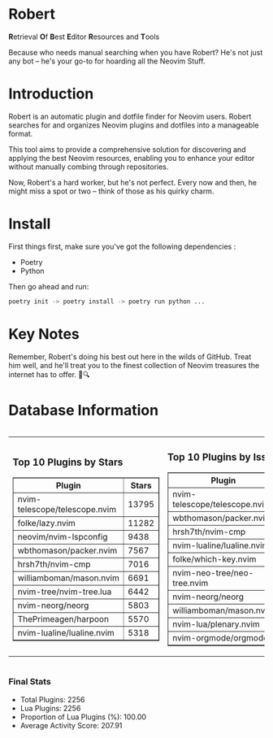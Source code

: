 # Robert

**R**etrieval
**O**f
**B**est
**E**ditor
**R**esources and
**T**ools

Because who needs manual searching when you have Robert?
He's not just any bot – he's your go-to for hoarding all the Neovim Stuff.

# Introduction
Robert is an automatic plugin and dotfile finder for Neovim users. Robert searches for and organizes Neovim plugins and dotfiles into a manageable format.

This tool aims to provide a comprehensive solution for discovering and applying the best Neovim resources, enabling you to enhance your editor without manually combing through repositories.

Now, Robert's a hard worker, but he's not perfect. Every now and then, he might miss a spot or two – think of those as his quirky charm. 

# Install
 First things first, make sure you've got the following dependencies :
  - Poetry 
  - Python 

Then go ahead and run:

```bash
poetry init -> poetry install -> poetry run python ...
```
# Key Notes

Remember, Robert's doing his best out here in the wilds of GitHub. Treat him well, and he'll treat you to the finest collection of Neovim treasures the internet has to offer. 🎩🔍


# Database Information

<div style='display:flex;flex-direction:row;justify-content:space-between;'><table><tr><td><h3>Top 10 Plugins by Stars</h3><table border="1"><tr><th>Plugin</th><th>Stars</th></tr><tr><td>nvim-telescope/telescope.nvim</td><td>13795</td></tr><tr><td>folke/lazy.nvim</td><td>11282</td></tr><tr><td>neovim/nvim-lspconfig</td><td>9438</td></tr><tr><td>wbthomason/packer.nvim</td><td>7567</td></tr><tr><td>hrsh7th/nvim-cmp</td><td>7016</td></tr><tr><td>williamboman/mason.nvim</td><td>6691</td></tr><tr><td>nvim-tree/nvim-tree.lua</td><td>6442</td></tr><tr><td>nvim-neorg/neorg</td><td>5803</td></tr><tr><td>ThePrimeagen/harpoon</td><td>5570</td></tr><tr><td>nvim-lualine/lualine.nvim</td><td>5318</td></tr></table></td><td><h3>Top 10 Plugins by Issues</h3><table border="1"><tr><th>Plugin</th><th>Issues</th></tr><tr><td>nvim-telescope/telescope.nvim</td><td>326</td></tr><tr><td>wbthomason/packer.nvim</td><td>306</td></tr><tr><td>hrsh7th/nvim-cmp</td><td>215</td></tr><tr><td>nvim-lualine/lualine.nvim</td><td>192</td></tr><tr><td>folke/which-key.nvim</td><td>186</td></tr><tr><td>nvim-neo-tree/neo-tree.nvim</td><td>165</td></tr><tr><td>nvim-neorg/neorg</td><td>153</td></tr><tr><td>williamboman/mason.nvim</td><td>152</td></tr><tr><td>nvim-lua/plenary.nvim</td><td>120</td></tr><tr><td>nvim-orgmode/orgmode</td><td>99</td></tr></table></td><td><h3>Top 10 Plugins by Forks</h3><table border="1"><tr><th>Plugin</th><th>Forks</th></tr><tr><td>neovim/nvim-lspconfig</td><td>1992</td></tr><tr><td>nvim-telescope/telescope.nvim</td><td>764</td></tr><tr><td>nvim-tree/nvim-tree.lua</td><td>594</td></tr><tr><td>nvim-lualine/lualine.nvim</td><td>444</td></tr><tr><td>hrsh7th/nvim-cmp</td><td>342</td></tr><tr><td>folke/tokyonight.nvim</td><td>335</td></tr><tr><td>ThePrimeagen/harpoon</td><td>331</td></tr><tr><td>jackMort/ChatGPT.nvim</td><td>288</td></tr><tr><td>nvimdev/lspsaga.nvim</td><td>278</td></tr><tr><td>folke/lazy.nvim</td><td>268</td></tr></table></td></tr></table></div>

### Final Stats
- Total Plugins: 2256
- Lua Plugins: 2256
- Proportion of Lua Plugins (%): 100.00
- Average Activity Score: 207.91
